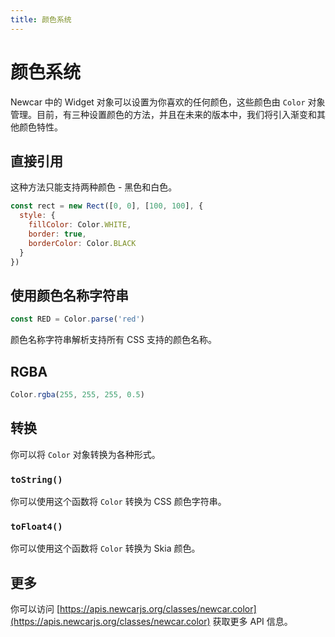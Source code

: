 ```yaml
---
title: 颜色系统
---
```


# 颜色系统

Newcar 中的 Widget 对象可以设置为你喜欢的任何颜色，这些颜色由 `Color` 对象管理。目前，有三种设置颜色的方法，并且在未来的版本中，我们将引入渐变和其他颜色特性。

## 直接引用

这种方法只能支持两种颜色 - 黑色和白色。

```javascript
const rect = new Rect([0, 0], [100, 100], {
  style: {
    fillColor: Color.WHITE,
    border: true,
    borderColor: Color.BLACK
  }
})
```

## 使用颜色名称字符串

```javascript
const RED = Color.parse('red')
```

颜色名称字符串解析支持所有 CSS 支持的颜色名称。

## RGBA

```javascript
Color.rgba(255, 255, 255, 0.5)
```

## 转换

你可以将 `Color` 对象转换为各种形式。

### `toString()`

你可以使用这个函数将 `Color` 转换为 CSS 颜色字符串。

### `toFloat4()`

你可以使用这个函数将 `Color` 转换为 Skia 颜色。

## 更多

你可以访问 [https://apis.newcarjs.org/classes/newcar.color](https://apis.newcarjs.org/classes/newcar.color) 获取更多 API 信息。